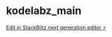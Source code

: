 # kodelabz_main

[Edit in StackBlitz next generation editor ⚡️](https://stackblitz.com/~/github.com/kode7burn/kodelabz_main)